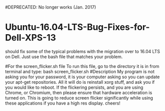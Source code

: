 #DEPRECATED: No longer works (Jan. 2017)
# Ubuntu-16.04-LTS-Bug-Fixes-for-Dell-XPS-13
should fix some of the typical problems with the migration over to 16.04 LTS on Dell. Just use the bash file that matches your problem.

#For the screen_flicker.sh file
To run this file, go to the directory it is in from terminal and type:
bash screen_flicker.sh
#Description
My program is not asking you for your password, it is your computer asking so you can update your apt-get repositories.
All it will do is reinstall xorg stuff, and ask you if you would like to reboot.
If the flickering persists, and you are using Chrome, or Chromium, then please ensure that hardware acceleration is turned on.
This is going to reduce screen flicker significantly while using these applications if you have a high res display.
cheers!
